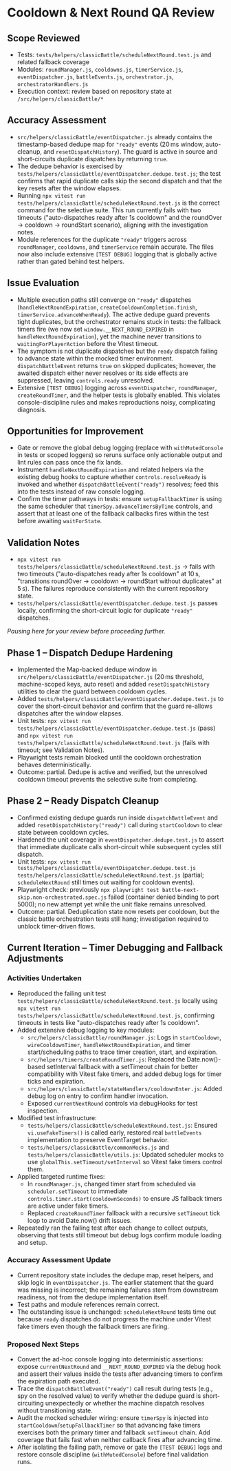 # Cooldown & Next Round QA Review

## Scope Reviewed

- Tests: `tests/helpers/classicBattle/scheduleNextRound.test.js` and related fallback coverage
- Modules: `roundManager.js`, `cooldowns.js`, `timerService.js`, `eventDispatcher.js`, `battleEvents.js`, `orchestrator.js`, `orchestratorHandlers.js`
- Execution context: review based on repository state at `/src/helpers/classicBattle/*`

## Accuracy Assessment

- `src/helpers/classicBattle/eventDispatcher.js` already contains the timestamp-based dedupe map for `"ready"` events (20 ms window, auto-cleanup, and `resetDispatchHistory`). The guard is active in source and short-circuits duplicate dispatches by returning `true`.
- The dedupe behavior is exercised by `tests/helpers/classicBattle/eventDispatcher.dedupe.test.js`; the test confirms that rapid duplicate calls skip the second dispatch and that the key resets after the window elapses.
- Running `npx vitest run tests/helpers/classicBattle/scheduleNextRound.test.js` is the correct command for the selective suite. This run currently fails with two timeouts ("auto-dispatches ready after 1s cooldown" and the roundOver → cooldown → roundStart scenario), aligning with the investigation notes.
- Module references for the duplicate `"ready"` triggers across `roundManager`, `cooldowns`, and `timerService` remain accurate. The files now also include extensive `[TEST DEBUG]` logging that is globally active rather than gated behind test helpers.

## Issue Evaluation

- Multiple execution paths still converge on `"ready"` dispatches (`handleNextRoundExpiration`, `createCooldownCompletion.finish`, `timerService.advanceWhenReady`). The active dedupe guard prevents tight duplicates, but the orchestrator remains stuck in tests: the fallback timers fire (we now set `window.__NEXT_ROUND_EXPIRED` in `handleNextRoundExpiration`), yet the machine never transitions to `waitingForPlayerAction` before the Vitest timeout.
- The symptom is not duplicate dispatches but the `ready` dispatch failing to advance state within the mocked timer environment. `dispatchBattleEvent` returns `true` on skipped duplicates; however, the awaited dispatch either never resolves or its side effects are suppressed, leaving `controls.ready` unresolved.
- Extensive `[TEST DEBUG]` logging across `eventDispatcher`, `roundManager`, `createRoundTimer`, and the helper tests is globally enabled. This violates console-discipline rules and makes reproductions noisy, complicating diagnosis.

## Opportunities for Improvement

- Gate or remove the global debug logging (replace with `withMutedConsole` in tests or scoped loggers) so reruns surface only actionable output and lint rules can pass once the fix lands.
- Instrument `handleNextRoundExpiration` and related helpers via the existing debug hooks to capture whether `controls.resolveReady` is invoked and whether `dispatchBattleEvent("ready")` resolves; feed this into the tests instead of raw console logging.
- Confirm the timer pathways in tests: ensure `setupFallbackTimer` is using the same scheduler that `timerSpy.advanceTimersByTime` controls, and assert that at least one of the fallback callbacks fires within the test before awaiting `waitForState`.

## Validation Notes

- `npx vitest run tests/helpers/classicBattle/scheduleNextRound.test.js` → fails with two timeouts ("auto-dispatches ready after 1s cooldown" at 10 s, "transitions roundOver → cooldown → roundStart without duplicates" at 5 s). The failures reproduce consistently with the current repository state.
- `tests/helpers/classicBattle/eventDispatcher.dedupe.test.js` passes locally, confirming the short-circuit logic for duplicate `"ready"` dispatches.

_Pausing here for your review before proceeding further._

## Phase 1 – Dispatch Dedupe Hardening

- Implemented the Map-backed dedupe window in `src/helpers/classicBattle/eventDispatcher.js` (20 ms threshold, machine-scoped keys, auto reset) and added `resetDispatchHistory` utilities to clear the guard between cooldown cycles.
- Added `tests/helpers/classicBattle/eventDispatcher.dedupe.test.js` to cover the short-circuit behavior and confirm that the guard re-allows dispatches after the window elapses.
- Unit tests: `npx vitest run tests/helpers/classicBattle/eventDispatcher.dedupe.test.js` (pass) and `npx vitest run tests/helpers/classicBattle/scheduleNextRound.test.js` (fails with timeout; see Validation Notes).
- Playwright tests remain blocked until the cooldown orchestration behaves deterministically.
- Outcome: partial. Dedupe is active and verified, but the unresolved cooldown timeout prevents the selective suite from completing.

## Phase 2 – Ready Dispatch Cleanup

- Confirmed existing dedupe guards run inside `dispatchBattleEvent` and added `resetDispatchHistory("ready")` call during `startCooldown` to clear state between cooldown cycles.
- Hardened the unit coverage in `eventDispatcher.dedupe.test.js` to assert that immediate duplicate calls short-circuit while subsequent cycles still dispatch.
- Unit tests: `npx vitest run tests/helpers/classicBattle/eventDispatcher.dedupe.test.js tests/helpers/classicBattle/scheduleNextRound.test.js` (partial; `scheduleNextRound` still times out waiting for cooldown events).
- Playwright check: previously `npx playwright test battle-next-skip.non-orchestrated.spec.js` failed (container denied binding to port 5000); no new attempt yet while the unit flake remains unresolved.
- Outcome: partial. Deduplication state now resets per cooldown, but the classic battle orchestration tests still hang; investigation required to unblock timer-driven flows.

## Current Iteration – Timer Debugging and Fallback Adjustments

### Activities Undertaken

- Reproduced the failing unit test `tests/helpers/classicBattle/scheduleNextRound.test.js` locally using `npx vitest run tests/helpers/classicBattle/scheduleNextRound.test.js`, confirming timeouts in tests like "auto-dispatches ready after 1s cooldown".
- Added extensive debug logging to key modules:
  - `src/helpers/classicBattle/roundManager.js`: Logs in `startCooldown`, `wireCooldownTimer`, `handleNextRoundExpiration`, and timer start/scheduling paths to trace timer creation, start, and expiration.
  - `src/helpers/timers/createRoundTimer.js`: Replaced the Date.now()-based setInterval fallback with a setTimeout chain for better compatibility with Vitest fake timers, and added debug logs for timer ticks and expiration.
  - `src/helpers/classicBattle/stateHandlers/cooldownEnter.js`: Added debug log on entry to confirm handler invocation.
  - Exposed `currentNextRound` controls via debugHooks for test inspection.
- Modified test infrastructure:
  - `tests/helpers/classicBattle/scheduleNextRound.test.js`: Ensured `vi.useFakeTimers()` is called early, restored real `battleEvents` implementation to preserve EventTarget behavior.
  - `tests/helpers/classicBattle/commonMocks.js` and `tests/helpers/classicBattle/utils.js`: Updated scheduler mocks to use `globalThis.setTimeout/setInterval` so Vitest fake timers control them.
- Applied targeted runtime fixes:
  - In `roundManager.js`, changed timer start from scheduled via `scheduler.setTimeout` to immediate `controls.timer.start(cooldownSeconds)` to ensure JS fallback timers are active under fake timers.
  - Replaced `createRoundTimer` fallback with a recursive `setTimeout` tick loop to avoid Date.now() drift issues.
- Repeatedly ran the failing test after each change to collect outputs, observing that tests still timeout but debug logs confirm module loading and setup.

### Accuracy Assessment Update

- Current repository state includes the dedupe map, reset helpers, and skip logic in `eventDispatcher.js`. The earlier statement that the guard was missing is incorrect; the remaining failures stem from downstream readiness, not from the dedupe implementation itself.
- Test paths and module references remain correct.
- The outstanding issue is unchanged: `scheduleNextRound` tests time out because `ready` dispatches do not progress the machine under Vitest fake timers even though the fallback timers are firing.

### Proposed Next Steps

- Convert the ad-hoc console logging into deterministic assertions: expose `currentNextRound` and `__NEXT_ROUND_EXPIRED` via the debug hook and assert their values inside the tests after advancing timers to confirm the expiration path executed.
- Trace the `dispatchBattleEvent("ready")` call result during tests (e.g., spy on the resolved value) to verify whether the dedupe guard is short-circuiting unexpectedly or whether the machine dispatch resolves without transitioning state.
- Audit the mocked scheduler wiring: ensure `timerSpy` is injected into `startCooldown`/`setupFallbackTimer` so that advancing fake timers exercises both the primary timer and fallback `setTimeout` chain. Add coverage that fails fast when neither callback fires after advancing time.
- After isolating the failing path, remove or gate the `[TEST DEBUG]` logs and restore console discipline (`withMutedConsole`) before final validation runs.
